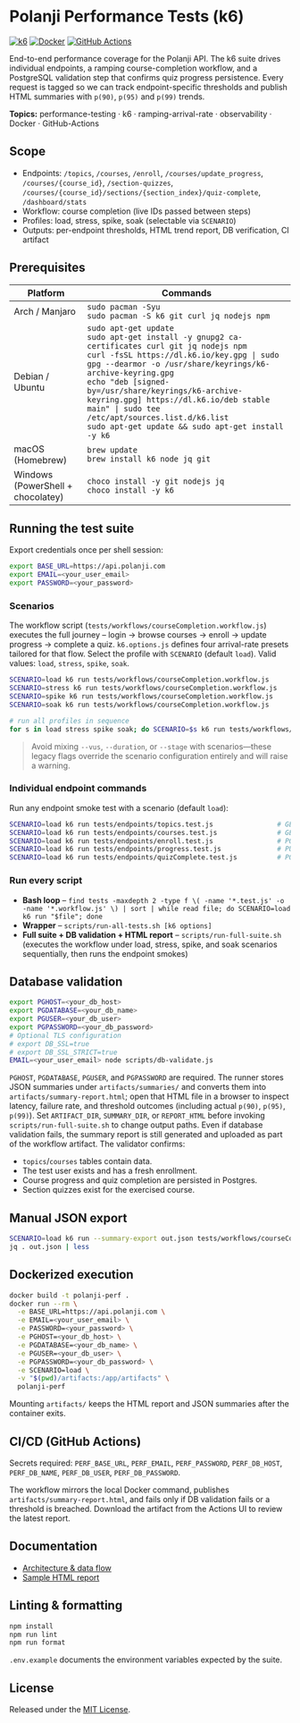 # Polanji Performance Tests (k6)

[![k6](https://img.shields.io/badge/k6-performance-blueviolet?logo=k6&logoColor=white)](https://k6.io)
[![Docker](https://img.shields.io/badge/Docker-ready-2496ED?logo=docker&logoColor=white)](https://www.docker.com/)
[![GitHub Actions](https://github.com/reevu13/polanji-perf/actions/workflows/performance.yml/badge.svg)](https://github.com/reevu13/polanji-perf/actions/workflows/performance.yml)

End-to-end performance coverage for the Polanji API. The k6 suite drives individual endpoints, a ramping course-completion workflow, and a PostgreSQL validation step that confirms quiz progress persistence. Every request is tagged so we can track endpoint-specific thresholds and publish HTML summaries with `p(90)`, `p(95)` and `p(99)` trends.

**Topics:** performance-testing · k6 · ramping-arrival-rate · observability · Docker · GitHub-Actions

## Scope
- Endpoints: `/topics`, `/courses`, `/enroll`, `/courses/update_progress`, `/courses/{course_id}`, `/section-quizzes`, `/courses/{course_id}/sections/{section_index}/quiz-complete`, `/dashboard/stats`
- Workflow: course completion (live IDs passed between steps)
- Profiles: load, stress, spike, soak (selectable via `SCENARIO`)
- Outputs: per-endpoint thresholds, HTML trend report, DB verification, CI artifact

## Prerequisites

| Platform | Commands |
| --- | --- |
| Arch / Manjaro | `sudo pacman -Syu`<br>`sudo pacman -S k6 git curl jq nodejs npm` |
| Debian / Ubuntu | `sudo apt-get update`<br>`sudo apt-get install -y gnupg2 ca-certificates curl git jq nodejs npm`<br>`curl -fsSL https://dl.k6.io/key.gpg \| sudo gpg --dearmor -o /usr/share/keyrings/k6-archive-keyring.gpg`<br>`echo "deb [signed-by=/usr/share/keyrings/k6-archive-keyring.gpg] https://dl.k6.io/deb stable main" \| sudo tee /etc/apt/sources.list.d/k6.list`<br>`sudo apt-get update && sudo apt-get install -y k6` |
| macOS (Homebrew) | `brew update`<br>`brew install k6 node jq git` |
| Windows (PowerShell + chocolatey) | `choco install -y git nodejs jq`<br>`choco install -y k6` |

## Running the test suite

Export credentials once per shell session:

```bash
export BASE_URL=https://api.polanji.com
export EMAIL=<your_user_email>
export PASSWORD=<your_password>
```

### Scenarios

The workflow script (`tests/workflows/courseCompletion.workflow.js`) executes the full journey – login → browse courses → enroll → update progress → complete a quiz. `k6.options.js` defines four arrival-rate presets tailored for that flow. Select the profile with `SCENARIO` (default `load`). Valid values: `load`, `stress`, `spike`, `soak`.

```bash
SCENARIO=load k6 run tests/workflows/courseCompletion.workflow.js
SCENARIO=stress k6 run tests/workflows/courseCompletion.workflow.js
SCENARIO=spike k6 run tests/workflows/courseCompletion.workflow.js
SCENARIO=soak k6 run tests/workflows/courseCompletion.workflow.js

# run all profiles in sequence
for s in load stress spike soak; do SCENARIO=$s k6 run tests/workflows/courseCompletion.workflow.js; done
```

> Avoid mixing `--vus`, `--duration`, or `--stage` with scenarios—these legacy flags override the scenario configuration entirely and will raise a warning.

### Individual endpoint commands

Run any endpoint smoke test with a scenario (default `load`):

```bash
SCENARIO=load k6 run tests/endpoints/topics.test.js                # GET /topics
SCENARIO=load k6 run tests/endpoints/courses.test.js               # GET /courses
SCENARIO=load k6 run tests/endpoints/enroll.test.js                # POST /enroll
SCENARIO=load k6 run tests/endpoints/progress.test.js              # PUT /courses/update_progress
SCENARIO=load k6 run tests/endpoints/quizComplete.test.js          # POST /courses/{course_id}/sections/{section_index}/quiz-complete
```

### Run every script

- **Bash loop** – `find tests -maxdepth 2 -type f \( -name '*.test.js' -o -name '*.workflow.js' \) | sort | while read file; do SCENARIO=load k6 run "$file"; done`
- **Wrapper** – `scripts/run-all-tests.sh [k6 options]`
- **Full suite + DB validation + HTML report** – `scripts/run-full-suite.sh` (executes the workflow under load, stress, spike, and soak scenarios sequentially, then runs the endpoint smokes)

## Database validation

```bash
export PGHOST=<your_db_host>
export PGDATABASE=<your_db_name>
export PGUSER=<your_db_user>
export PGPASSWORD=<your_db_password>
# Optional TLS configuration
# export DB_SSL=true
# export DB_SSL_STRICT=true
EMAIL=<your_user_email> node scripts/db-validate.js
```

`PGHOST`, `PGDATABASE`, `PGUSER`, and `PGPASSWORD` are required. The runner stores JSON summaries under `artifacts/summaries/` and converts them into `artifacts/summary-report.html`; open that HTML file in a browser to inspect latency, failure rate, and threshold outcomes (including actual `p(90)`, `p(95)`, `p(99)`). Set `ARTIFACT_DIR`, `SUMMARY_DIR`, or `REPORT_HTML` before invoking `scripts/run-full-suite.sh` to change output paths. Even if database validation fails, the summary report is still generated and uploaded as part of the workflow artifact. The validator confirms:
- `topics`/`courses` tables contain data.
- The test user exists and has a fresh enrollment.
- Course progress and quiz completion are persisted in Postgres.
- Section quizzes exist for the exercised course.

## Manual JSON export

```bash
SCENARIO=load k6 run --summary-export out.json tests/workflows/courseCompletion.workflow.js
jq . out.json | less
```

## Dockerized execution

```bash
docker build -t polanji-perf .
docker run --rm \
  -e BASE_URL=https://api.polanji.com \
  -e EMAIL=<your_user_email> \
  -e PASSWORD=<your_password> \
  -e PGHOST=<your_db_host> \
  -e PGDATABASE=<your_db_name> \
  -e PGUSER=<your_db_user> \
  -e PGPASSWORD=<your_db_password> \
  -e SCENARIO=load \
  -v "$(pwd)/artifacts:/app/artifacts" \
  polanji-perf
```

Mounting `artifacts/` keeps the HTML report and JSON summaries after the container exits.

## CI/CD (GitHub Actions)

Secrets required: `PERF_BASE_URL`, `PERF_EMAIL`, `PERF_PASSWORD`, `PERF_DB_HOST`, `PERF_DB_NAME`, `PERF_DB_USER`, `PERF_DB_PASSWORD`.

The workflow mirrors the local Docker command, publishes `artifacts/summary-report.html`, and fails only if DB validation fails or a threshold is breached. Download the artifact from the Actions UI to review the latest report.

## Documentation

- [Architecture & data flow](docs/architecture.md)
- [Sample HTML report](docs/sample-report.html)

## Linting & formatting

```bash
npm install
npm run lint
npm run format
```

`.env.example` documents the environment variables expected by the suite.

## License

Released under the [MIT License](LICENSE).
